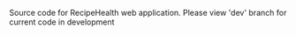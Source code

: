 Source code for RecipeHealth web application. Please view 'dev' branch for current code in development